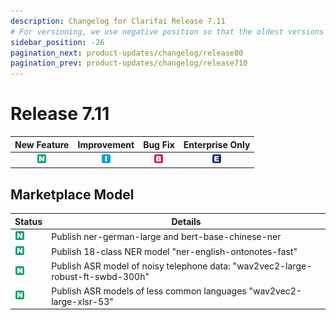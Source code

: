 ```yaml
---
description: Changelog for Clarifai Release 7.11
# For versioning, we use negative position so that the oldest versions are displayed at the bottom. Any time you add a new version, increase the position by -1.
sidebar_position: -26
pagination_next: product-updates/changelog/release80
pagination_prev: product-updates/changelog/release710
---
```


# Release 7.11

| New Feature | Improvement | Bug Fix | Enterprise Only |
| :---: | :---: | :---: | :---: |
| ![new-feature](/img/new_feature.jpg) | ![improvement](/img/improvement.jpg) | ![bug](/img/bug.jpg) | ![enterprise](/img/enterprise.jpg) |

## Marketplace Model
|Status     |Details                                            |
|-----------|---------------------------------------------------|
| ![new-feature](/img/new_feature.jpg) |Publish ner-german-large and bert-base-chinese-ner |
| ![new-feature](/img/new_feature.jpg) |Publish 18-class NER model "ner-english-ontonotes-fast"        |
| ![new-feature](/img/new_feature.jpg) |Publish ASR model of noisy telephone data: "wav2vec2-large-robust-ft-swbd-300h" |
| ![new-feature](/img/new_feature.jpg) |Publish ASR models of less common languages "wav2vec2-large-xlsr-53" |